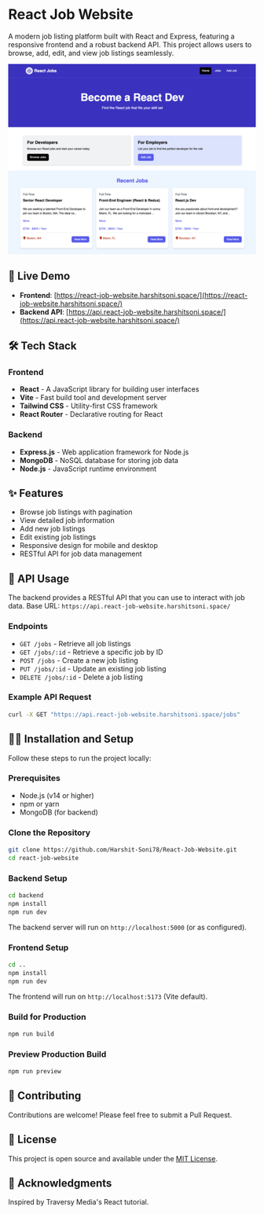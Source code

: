 # React Job Website

A modern job listing platform built with React and Express, featuring a responsive frontend and a robust backend API. This project allows users to browse, add, edit, and view job listings seamlessly.

![Project Screenshot](public/screen.png)

## 🚀 Live Demo

- **Frontend**: [https://react-job-website.harshitsoni.space/](https://react-job-website.harshitsoni.space/)
- **Backend API**: [https://api.react-job-website.harshitsoni.space/](https://api.react-job-website.harshitsoni.space/)

## 🛠️ Tech Stack

### Frontend

- **React** - A JavaScript library for building user interfaces
- **Vite** - Fast build tool and development server
- **Tailwind CSS** - Utility-first CSS framework
- **React Router** - Declarative routing for React

### Backend

- **Express.js** - Web application framework for Node.js
- **MongoDB** - NoSQL database for storing job data
- **Node.js** - JavaScript runtime environment

## ✨ Features

- Browse job listings with pagination
- View detailed job information
- Add new job listings
- Edit existing job listings
- Responsive design for mobile and desktop
- RESTful API for job data management

## 📡 API Usage

The backend provides a RESTful API that you can use to interact with job data. Base URL: `https://api.react-job-website.harshitsoni.space/`

### Endpoints

- `GET /jobs` - Retrieve all job listings
- `GET /jobs/:id` - Retrieve a specific job by ID
- `POST /jobs` - Create a new job listing
- `PUT /jobs/:id` - Update an existing job listing
- `DELETE /jobs/:id` - Delete a job listing

### Example API Request

```bash
curl -X GET "https://api.react-job-website.harshitsoni.space/jobs"
```

## 🏃‍♂️ Installation and Setup

Follow these steps to run the project locally:

### Prerequisites

- Node.js (v14 or higher)
- npm or yarn
- MongoDB (for backend)

### Clone the Repository

```bash
git clone https://github.com/Harshit-Soni78/React-Job-Website.git
cd react-job-website
```

### Backend Setup

```bash
cd backend
npm install
npm run dev
```

The backend server will run on `http://localhost:5000` (or as configured).

### Frontend Setup

```bash
cd ..
npm install
npm run dev
```

The frontend will run on `http://localhost:5173` (Vite default).

### Build for Production

```bash
npm run build
```

### Preview Production Build

```bash
npm run preview
```

## 🤝 Contributing

Contributions are welcome! Please feel free to submit a Pull Request.

## 📄 License

This project is open source and available under the [MIT License](LICENSE).

## 🙏 Acknowledgments

Inspired by Traversy Media's React tutorial.
